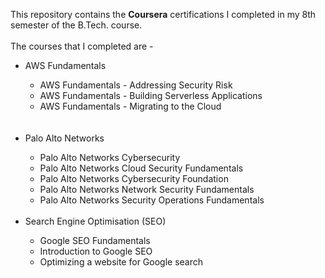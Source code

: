 This repository contains the <b>Coursera</b> certifications I completed in my 8th semester of the B.Tech. course. <br /><br />
The courses that I completed are - <br/>
<ul>
    <li>
    AWS Fundamentals
    </li>
    <ul>
        <li>AWS Fundamentals - Addressing Security Risk</li>
        <li>AWS Fundamentals - Building Serverless Applications</li>
        <li>AWS Fundamentals - Migrating to the Cloud</li>
    </ul><br /><br />
    <li>
    Palo Alto Networks
    </li>
    <ul>
        <li>Palo Alto Networks Cybersecurity</li>
        <li>Palo Alto Networks Cloud Security Fundamentals</li>
        <li>Palo Alto Networks Cybersecurity Foundation</li>
        <li>Palo Alto Networks Network Security Fundamentals</li>
        <li>Palo Alto Networks Security Operations Fundamentals</li>
    </ul><br />
    <li>
    Search Engine Optimisation (SEO)
    </li>
    <ul>
        <li>Google SEO Fundamentals</li>
        <li>Introduction to Google SEO</li>
        <li>Optimizing a website for Google search</li>
    </ul>
</ul>
